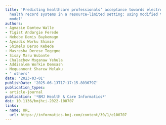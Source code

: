 ```yaml
---
title: 'Predicting healthcare professionals’ acceptance towards electronic personal
  health record systems in a resource-limited setting: using modified technology acceptance
  model'
authors:
- Agmasie Damtew Walle
- Tigist Andargie Ferede
- Nebebe Demis Baykemagn
- Aynadis Worku Shimie
- Shimels Derso Kebede
- Masresha Derese Tegegne
- Sisay Maru Wubante
- Chalachew Msganaw Yehula
- Addisalem Workie Demsash
- Mequannent Sharew Melaku
- ' others'
date: '2023-03-01'
publishDate: '2025-06-13T17:17:15.803679Z'
publication_types:
- article-journal
publication: '*BMJ Health & Care Informatics*'
doi: 10.1136/bmjhci-2022-100707
links:
- name: URL
  url: https://informatics.bmj.com/content/30/1/e100707
---
```

